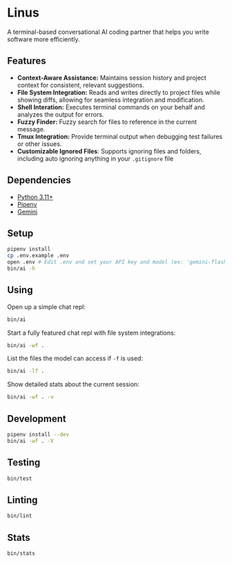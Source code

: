 # Linus

A terminal-based conversational AI coding partner that helps you write software more efficiently.

## Features

*   **Context-Aware Assistance:**  Maintains session history and project context for consistent, relevant suggestions.
*   **File System Integration:**  Reads and writes directly to project files while showing diffs, allowing for seamless integration and modification.
*   **Shell Interation:**  Executes terminal commands on your behalf and analyzes the output for errors.
*   **Fuzzy Finder:** Fuzzy search for files to reference in the current message.
*   **Tmux Integration:**  Provide terminal output when debugging test failures or other issues.
*   **Customizable Ignored Files**: Supports ignoring files and folders, including auto ignoring anything in your `.gitignore` file

## Dependencies

*   [Python 3.11+](https://www.python.org/downloads/)
*   [Pipenv](https://pypi.org/project/pipenv/)
*   [Gemini](https://aistudio.google.com/app/apikey)

## Setup

```sh
pipenv install
cp .env.example .env
open .env # Edit .env and set your API key and model (ex: 'gemini-flash-2.0')
bin/ai -h
```

## Using

Open up a simple chat repl:

```sh
bin/ai
```

Start a fully featured chat repl with file system integrations:

```sh
bin/ai -wf .
```

List the files the model can access if `-f` is used:

```sh
bin/ai -lf .
```

Show detailed stats about the current session:

```sh
bin/ai -wf . -v
```

## Development

```sh
pipenv install --dev
bin/ai -wf . -V
```

## Testing

```sh
bin/test
```

## Linting

```sh
bin/lint
```

## Stats

```sh
bin/stats
```
